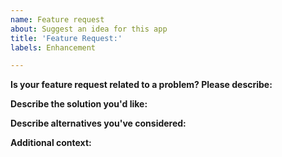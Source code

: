 ```yaml
---
name: Feature request
about: Suggest an idea for this app
title: 'Feature Request:'
labels: Enhancement

---
```


**Is your feature request related to a problem? Please describe:**
<!-- A clear and concise description of what the problem is. Ex. I'm always frustrated when... -->

**Describe the solution you'd like:**
<!-- A clear and concise description of what you want to happen. -->

**Describe alternatives you've considered:**
<!-- A clear and concise description of any alternative solutions or features you've considered. -->

**Additional context:**
<!-- Add any other context or screenshots about the feature request here. -->
